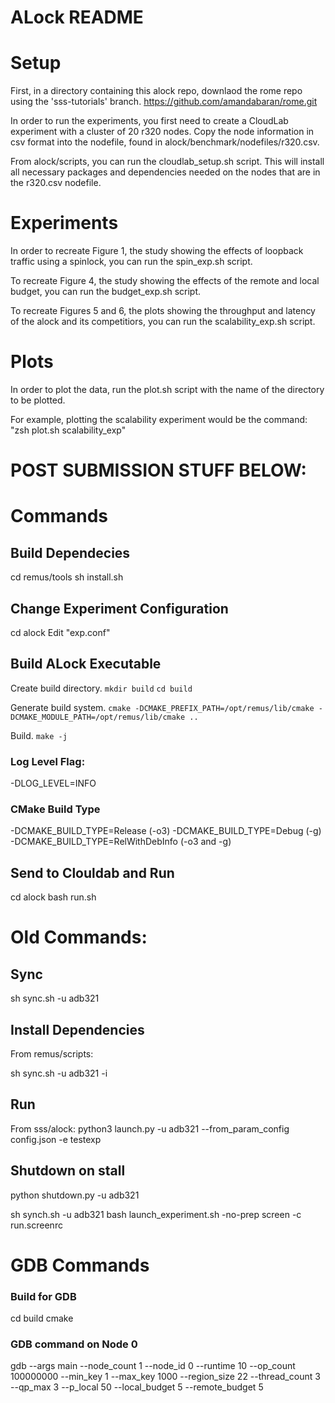 # ALock README


# Setup

First, in a directory containing this alock repo, downlaod the rome repo using the 'sss-tutorials' branch. https://github.com/amandabaran/rome.git

In order to run the experiments, you first need to create a CloudLab experiment with a cluster of 20 r320 nodes.
Copy the node information in csv format into the nodefile, found in alock/benchmark/nodefiles/r320.csv.

From alock/scripts, you can run the cloudlab_setup.sh script. This will install all necessary packages and dependencies needed on the nodes that are in the r320.csv nodefile.


# Experiments

In order to recreate Figure 1, the study showing the effects of loopback traffic using a spinlock, you can run the spin_exp.sh script. 

To recreate Figure 4, the study showing the effects of the remote and local budget, you can run the budget_exp.sh script.

To recreate Figures 5 and 6, the plots showing the throughput and latency of the alock and its competitiors, you can run the scalability_exp.sh script. 

# Plots

In order to plot the data, run the plot.sh script with the name of the directory to be plotted.

For example, plotting the scalability experiment would be the command: 
"zsh plot.sh scalability_exp"

# POST SUBMISSION STUFF BELOW: 

# Commands

## Build Dependecies

<!-- rebuilds and installs remus into /opt/ -->
cd remus/tools
sh install.sh 

## Change Experiment Configuration
cd alock
Edit "exp.conf"

## Build ALock Executable

Create build directory. 
``mkdir build``
``cd build``

Generate build system. 
``cmake -DCMAKE_PREFIX_PATH=/opt/remus/lib/cmake -DCMAKE_MODULE_PATH=/opt/remus/lib/cmake ..``

Build. 
``make -j``


### Log Level Flag:
-DLOG_LEVEL=INFO

### CMake Build Type
-DCMAKE_BUILD_TYPE=Release (-o3)
-DCMAKE_BUILD_TYPE=Debug (-g) 
-DCMAKE_BUILD_TYPE=RelWithDebInfo (-o3 and -g)


## Send to Clouldab and Run

<!-- Builds executable, sends to nodes, and runs exp_run.sh  -->
cd alock
bash run.sh  <!-- TODO: Update with cloudlab node info  -->


# Old Commands: 

## Sync
sh sync.sh -u adb321

## Install Dependencies 
From remus/scripts:
<!-- -i installs dependencies for first time connecting to nodes -->
sh sync.sh -u adb321 -i 

## Run 
From sss/alock:
python3 launch.py -u adb321 --from_param_config config.json -e testexp

## Shutdown on stall
python shutdown.py -u adb321

sh synch.sh -u adb321
bash launch_experiment.sh -no-prep
screen -c run.screenrc

# GDB Commands

### Build for GDB

cd build
cmake 


### GDB command on Node 0

gdb --args main --node_count 1 --node_id 0 --runtime 10 --op_count 100000000 --min_key 1 --max_key 1000 --region_size 22 --thread_count 3 --qp_max 3 --p_local 50 --local_budget 5 --remote_budget 5